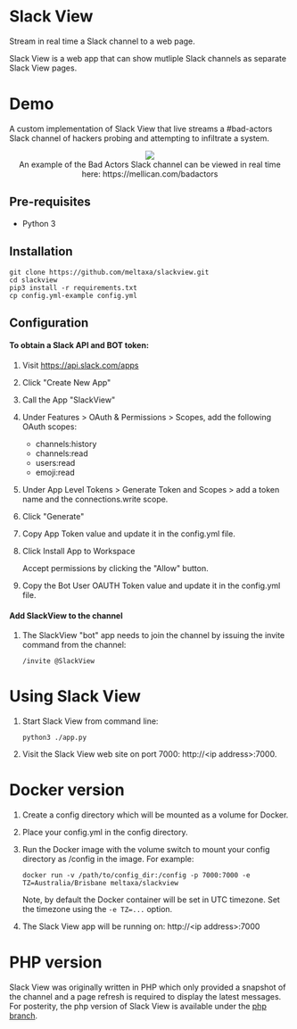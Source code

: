 # Slack View

Stream in real time a Slack channel to a web page. 

Slack View is a web app that can show mutliple Slack channels as separate Slack View pages.

# Demo

A custom implementation of Slack View that live streams a #bad-actors Slack channel of hackers probing and attempting to infiltrate a system.
<p align="center"> 
<img src="https://mellican.com/badactors/images/badactors-example.png"/><br/>
An example of the Bad Actors Slack channel can be viewed in real time here: https://mellican.com/badactors
 </p>

## Pre-requisites

* Python 3

## Installation

```
git clone https://github.com/meltaxa/slackview.git
cd slackview
pip3 install -r requirements.txt
cp config.yml-example config.yml
```

## Configuration

#### To obtain a Slack API and BOT token:
1. Visit https://api.slack.com/apps
1. Click "Create New App"
1. Call the App "SlackView"
1. Under Features > OAuth & Permissions > Scopes, add the following OAuth scopes:

   * channels:history
   * channels:read
   * users:read
   * emoji:read

1. Under App Level Tokens > Generate Token and Scopes > add a token name and the connections.write scope.
1. Click "Generate"
1. Copy App Token value and update it in the config.yml file.

1. Click Install App to Workspace

   Accept permissions by clicking the "Allow" button.

1. Copy the Bot User OAUTH Token value and update it in the config.yml file.

#### Add SlackView to the channel

1. The SlackView "bot" app needs to join the channel by issuing the invite command from the channel:

   ```/invite @SlackView```

# Using Slack View

1. Start Slack View from command line:

    ```python3 ./app.py```

1. Visit the Slack View web site on port 7000: http://\<ip address\>:7000.

# Docker version

1. Create a config directory which will be mounted as a volume for Docker.

1. Place your config.yml in the config directory.

1. Run the Docker image with the volume switch to mount your config directory as /config in the image. For example:

    ```docker run -v /path/to/config_dir:/config -p 7000:7000 -e TZ=Australia/Brisbane meltaxa/slackview```

    Note, by default the Docker container will be set in UTC timezone. Set the timezone using the ```-e TZ=...``` option.

1. The Slack View app will be running on: http://\<ip address\>:7000

# PHP version

Slack View was originally written in PHP which only provided a snapshot of the channel and a page refresh is required to display
the latest messages. For posterity, the php version of Slack View is available under the [php branch](https://github.com/meltaxa/slackview/tree/php).
